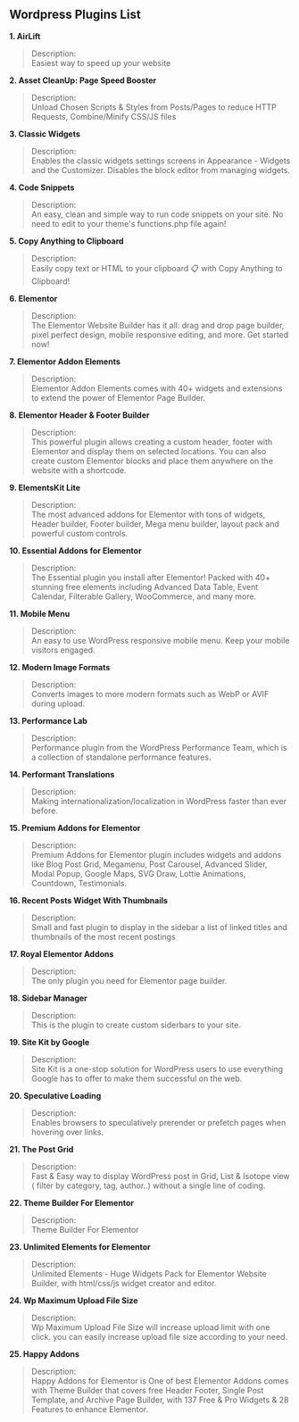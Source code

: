 ## Wordpress Plugins List
<b> 1. AirLift </b> <br>
> Description: <br>
> Easiest way to speed up your website

<b> 2. Asset CleanUp: Page Speed Booster </b> <br>
> Description: <br>
> Unload Chosen Scripts & Styles from Posts/Pages to reduce HTTP Requests, Combine/Minify CSS/JS files

<b> 3. Classic Widgets </b> <br>
> Description: <br>
> Enables the classic widgets settings screens in Appearance - Widgets and the Customizer. Disables the block editor from managing widgets.

<b> 4. Code Snippets </b> <br>
> Description: <br>
> An easy, clean and simple way to run code snippets on your site. No need to edit to your theme's functions.php file again!

<b> 5. Copy Anything to Clipboard </b> <br>
> Description: <br>
> Easily copy text or HTML to your clipboard 📋 with Copy Anything to Clipboard!

<b> 6. Elementor </b> <br>
> Description: <br>
> The Elementor Website Builder has it all: drag and drop page builder, pixel perfect design, mobile responsive editing, and more. Get started now!

<b> 7. Elementor Addon Elements </b> <br>
> Description: <br>
> Elementor Addon Elements comes with 40+ widgets and extensions to extend the power of Elementor Page Builder.

<b> 8. Elementor Header & Footer Builder </b> <br>
> Description: <br>
> This powerful plugin allows creating a custom header, footer with Elementor and display them on selected locations. You can also create custom Elementor blocks and place them anywhere on the website with a shortcode.

<b> 9. ElementsKit Lite </b> <br>
> Description: <br>
> The most advanced addons for Elementor with tons of widgets, Header builder, Footer builder, Mega menu builder, layout pack and powerful custom controls.

<b> 10. Essential Addons for Elementor </b> <br>
> Description: <br>
> The Essential plugin you install after Elementor! Packed with 40+ stunning free elements including Advanced Data Table, Event Calendar, Filterable Gallery, WooCommerce, and many more.

<b> 11. Mobile Menu </b> <br>
> Description: <br>
> An easy to use WordPress responsive mobile menu. Keep your mobile visitors engaged.

<b> 12. Modern Image Formats </b> <br>
> Description: <br>
> Converts images to more modern formats such as WebP or AVIF during upload.

<b> 13. Performance Lab </b> <br>
> Description: <br>
> Performance plugin from the WordPress Performance Team, which is a collection of standalone performance features.

<b> 14. Performant Translations </b> <br>
> Description: <br>
> Making internationalization/localization in WordPress faster than ever before.

<b> 15. Premium Addons for Elementor </b> <br>
> Description: <br>
> Premium Addons for Elementor plugin includes widgets and addons like Blog Post Grid, Megamenu, Post Carousel, Advanced Slider, Modal Popup, Google Maps, SVG Draw, Lottie Animations, Countdown, Testimonials.

<b> 16. Recent Posts Widget With Thumbnails </b> <br>
> Description: <br>
> Small and fast plugin to display in the sidebar a list of linked titles and thumbnails of the most recent postings

<b> 17. Royal Elementor Addons </b> <br>
> Description: <br>
> The only plugin you need for Elementor page builder.

<b> 18. Sidebar Manager </b> <br>
> Description: <br>
> This is the plugin to create custom siderbars to your site.

<b> 19. Site Kit by Google </b> <br>
> Description: <br>
> Site Kit is a one-stop solution for WordPress users to use everything Google has to offer to make them successful on the web.

<b> 20. Speculative Loading </b> <br>
> Description: <br>
> Enables browsers to speculatively prerender or prefetch pages when hovering over links.

<b> 21. The Post Grid </b> <br>
> Description: <br>
> Fast & Easy way to display WordPress post in Grid, List & Isotope view ( filter by category, tag, author..) without a single line of coding.

<b> 22. Theme Builder For Elementor </b> <br>
> Description: <br>
> Theme Builder For Elementor

<b> 23. Unlimited Elements for Elementor </b> <br>
> Description: <br>
> Unlimited Elements - Huge Widgets Pack for Elementor Website Builder, with html/css/js widget creator and editor.

<b> 24. Wp Maximum Upload File Size </b> <br>
> Description: <br>
> Wp Maximum Upload File Size will increase upload limit with one click. you can easily increase upload file size according to your need.

<b> 25. Happy Addons </b> <br>
> Description: <br>
> Happy Addons for Elementor is One of best Elementor Addons comes with Theme Builder that covers free Header Footer, Single Post Template, and Archive Page Builder, with 137 Free & Pro Widgets & 28 Features to enhance Elementor.
